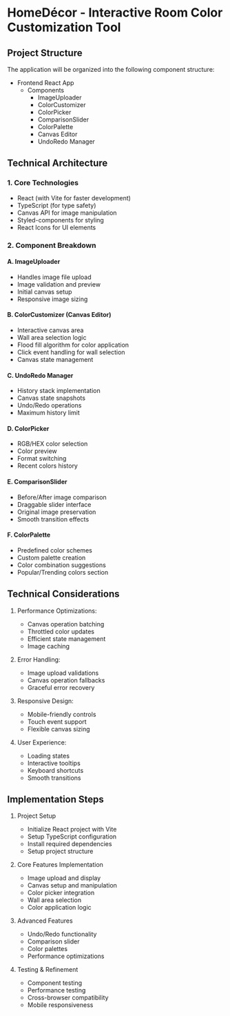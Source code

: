 # HomeDécor - Interactive Room Color Customization Tool

## Project Structure

The application will be organized into the following component structure:

- Frontend React App
  - Components
    - ImageUploader
    - ColorCustomizer
    - ColorPicker
    - ComparisonSlider
    - ColorPalette
    - Canvas Editor
    - UndoRedo Manager

## Technical Architecture

### 1. Core Technologies
- React (with Vite for faster development)
- TypeScript (for type safety)
- Canvas API for image manipulation
- Styled-components for styling
- React Icons for UI elements

### 2. Component Breakdown

#### A. ImageUploader
- Handles image file upload
- Image validation and preview
- Initial canvas setup
- Responsive image sizing

#### B. ColorCustomizer (Canvas Editor)
- Interactive canvas area
- Wall area selection logic
- Flood fill algorithm for color application
- Click event handling for wall selection
- Canvas state management

#### C. UndoRedo Manager
- History stack implementation
- Canvas state snapshots
- Undo/Redo operations
- Maximum history limit

#### D. ColorPicker
- RGB/HEX color selection
- Color preview
- Format switching
- Recent colors history

#### E. ComparisonSlider
- Before/After image comparison
- Draggable slider interface
- Original image preservation
- Smooth transition effects

#### F. ColorPalette
- Predefined color schemes
- Custom palette creation
- Color combination suggestions
- Popular/Trending colors section

## Technical Considerations

1. Performance Optimizations:
   - Canvas operation batching
   - Throttled color updates
   - Efficient state management
   - Image caching

2. Error Handling:
   - Image upload validations
   - Canvas operation fallbacks
   - Graceful error recovery

3. Responsive Design:
   - Mobile-friendly controls
   - Touch event support
   - Flexible canvas sizing

4. User Experience:
   - Loading states
   - Interactive tooltips
   - Keyboard shortcuts
   - Smooth transitions

## Implementation Steps

1. Project Setup
   - Initialize React project with Vite
   - Setup TypeScript configuration
   - Install required dependencies
   - Setup project structure

2. Core Features Implementation
   - Image upload and display
   - Canvas setup and manipulation
   - Color picker integration
   - Wall area selection
   - Color application logic

3. Advanced Features
   - Undo/Redo functionality
   - Comparison slider
   - Color palettes
   - Performance optimizations

4. Testing & Refinement
   - Component testing
   - Performance testing
   - Cross-browser compatibility
   - Mobile responsiveness